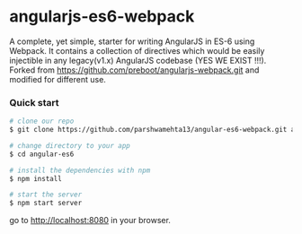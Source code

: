 # angularjs-es6-webpack

A complete, yet simple, starter for writing AngularJS in ES-6 using Webpack.
It contains a collection of directives which would be easily injectible in any legacy(v1.x) AngularJS codebase (YES WE EXIST !!!).
Forked from https://github.com/preboot/angularjs-webpack.git and modified for different use.

### Quick start

```bash
# clone our repo
$ git clone https://github.com/parshwamehta13/angular-es6-webpack.git angular-es6

# change directory to your app
$ cd angular-es6

# install the dependencies with npm
$ npm install

# start the server
$ npm start server
```

go to [http://localhost:8080](http://localhost:8080) in your browser.
